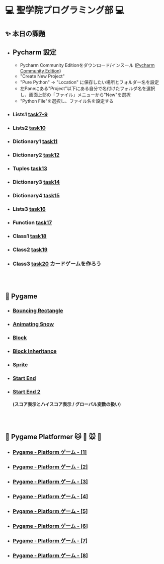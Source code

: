 # :computer: 聖学院プログラミング部 :computer:
## :sparkles: 本日の課題

+ ## Pycharm 設定

    - Pycharm Community Editionをダウンロード/インスール ([Pycharm Community Edition](https://www.jetbrains.com/pycharm/download))
    - "Create New Project"
    - "Pure Python" -> "Location" に保存したい場所とフォルダー名を設定
    - 左Paneにある"Project"以下にある自分で名付けたフォルダ名を選択し、画面上部の「ファイル」メニューから"New"を選択
    - "Python File"を選択し、ファイル名を設定する

+ ### Lists1        [task7-9](https://github.com/Seigakuin/todays_task/blob/master/task_projects/task07-09.md)

* ### Lists2        [task10](https://github.com/Seigakuin/todays_task/blob/master/task_projects/task10.md)

+ ### Dictionary1   [task11](https://github.com/Seigakuin/todays_task/blob/master/task_projects/task11.md)

+ ### Dictionary2   [task12](https://github.com/Seigakuin/todays_task/blob/master/task_projects/task12.md)

+ ### Tuples        [task13](https://github.com/Seigakuin/todays_task/blob/master/task_projects/task13.md)

+ ### Dictionary3   [task14](https://github.com/Seigakuin/todays_task/blob/master/task_projects/task14.md)

+ ### Dictionary4   [task15](https://github.com/Seigakuin/todays_task/blob/master/task_projects/task15_Dictionary.md)

+ ### Lists3        [task16](https://github.com/Seigakuin/todays_task/blob/master/task_projects/task16_List.md)

+ ### Function      [task17](https://github.com/Seigakuin/todays_task/blob/master/task_projects/task17_Function.md)

+ ### Class1        [task18](https://github.com/Seigakuin/todays_task/blob/master/task_projects/task18_Class1.md)

+ ### Class2        [task19](https://github.com/Seigakuin/todays_task/blob/master/task_projects/task19_Class2.md)

+ ### Class3        [task20](https://github.com/Seigakuin/todays_task/blob/master/task_projects/task20_Class3_Cards.md) カードゲームを作ろう


<br></br>

## :snake: Pygame

+ ### [Bouncing Rectangle](https://github.com/Seigakuin/todays_task/blob/master/pygame_projects/pygame_bouncingrectangle.md) 

+ ### [Animating Snow](https://github.com/Seigakuin/todays_task/blob/master/pygame_projects/pygame_animatingsnow.md) 

+ ### [Block](https://github.com/Seigakuin/todays_task/blob/master/pygame_projects/pygame_block.md) 

+ ### [Block Inheritance](https://github.com/Seigakuin/todays_task/blob/master/pygame_projects/pygame_block_inheritance.md) 

+ ### [Sprite](https://github.com/Seigakuin/todays_task/blob/master/pygame_projects/pygame_sprite.md) 

+ ### [Start End](https://github.com/Seigakuin/todays_task/blob/master/pygame_projects/pygame_startend.md) 

+ ### [Start End 2](https://github.com/Seigakuin/todays_task/blob/master/pygame_projects/blocks_sf.py) 
    #### (スコア表示とハイスコア表示 / グローバル変数の扱い)
    
<br></br>

## :snake: Pygame Platformer :cat: :dog: :mouse: :hamster:
+ ### [Pygame - Platform ゲーム - [1]](https://qiita.com/sf_/items/bccd0df2416571e2a937) 
+ ### [Pygame - Platform ゲーム - [2]](https://qiita.com/sf_/items/f635870e2d2d2921becf) 
+ ### [Pygame - Platform ゲーム - [3]](https://qiita.com/sf_/items/cbef581265e490f5c58d) 
+ ### [Pygame - Platform ゲーム - [4]](https://qiita.com/sf_/items/fe11d6cf4929694121a1) 
+ ### [Pygame - Platform ゲーム - [5]](https://qiita.com/sf_/items/71fd105b95670cb3028f) 
+ ### [Pygame - Platform ゲーム - [6]](https://qiita.com/sf_/items/d9c51ba4c67bfdd1448f) 
+ ### [Pygame - Platform ゲーム - [7]](https://qiita.com/sf_/items/aa41e26ae099c532f752) 
+ ### [Pygame - Platform ゲーム - [8]](https://qiita.com/sf_/items/3e47f856459da7909fa9) 






